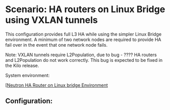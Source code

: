 # Scenario: HA routers on Linux Bridge using VXLAN tunnels

This configuration provides full L3 HA while using the simpler Linux Bridge environment. A minimum of two network nodes are required to provide HA fail over in the event that one network node fails.

Note: VXLAN tunnels require L2Population, due to bug -  ???? HA routers and L2Population do not work correctly. This bug is expected to be fixed in the Kilo release.

System environment:

[[Neutron HA Router on Linux bridge Environment](../images/netlha.eps "Neutron HA Router on Linux bridge Environment")

## Configuration:
